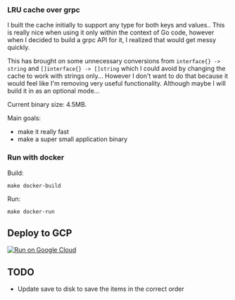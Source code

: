 ### LRU cache over grpc

I built the cache initially to support any type for both keys and values.. This is really nice when using it only within the context of Go code, however when I decided to build a grpc API for it, I realized that would get messy quickly. 

This has brought on some unnecessary conversions from `interface{} -> string` and `[]interface{} -> []string` which I could avoid by changing the cache to work with strings only... However I don't want to do that because it would feel like I'm removing very useful functionality. Although maybe I will build it in as an optional mode... 

Current binary size: 4.5MB.

Main goals:
- make it really fast
- make a super small application binary

### Run with docker
Build:
```
make docker-build
```
Run:
```
make docker-run
```

## Deploy to GCP
[![Run on Google Cloud](https://deploy.cloud.run/button.svg)](https://deploy.cloud.run)

## TODO
- Update save to disk to save the items in the correct order
